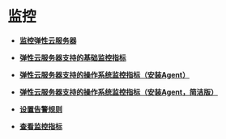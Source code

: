 # 监控<a name="ZH-CN_TOPIC_0072987316"></a>

-   **[监控弹性云服务器](监控弹性云服务器.md)**  

-   **[弹性云服务器支持的基础监控指标](弹性云服务器支持的基础监控指标.md)**  

-   **[弹性云服务器支持的操作系统监控指标（安装Agent）](弹性云服务器支持的操作系统监控指标（安装Agent）.md)**  

-   **[弹性云服务器支持的操作系统监控指标（安装Agent，简洁版）](弹性云服务器支持的操作系统监控指标（安装Agent-简洁版）.md)**  

-   **[设置告警规则](设置告警规则.md)**  

-   **[查看监控指标](查看监控指标.md)**  


